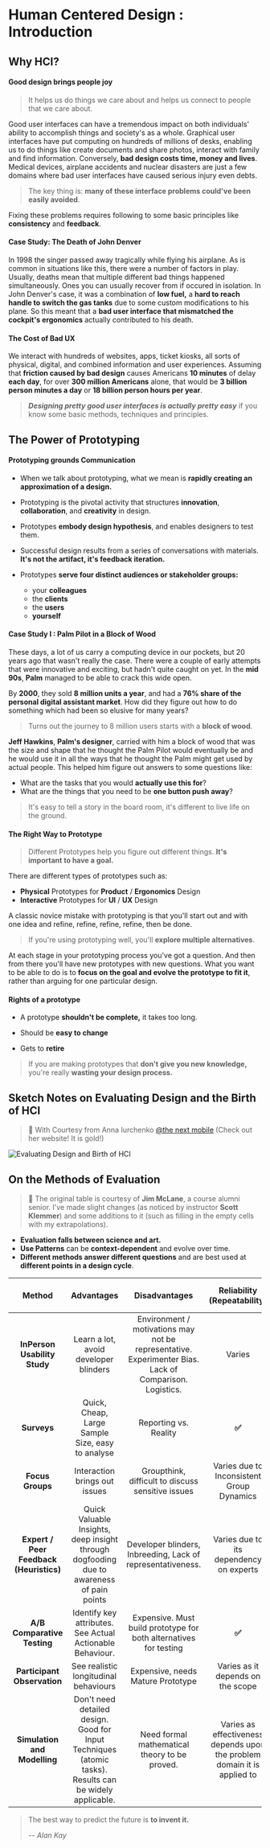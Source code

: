 # Human Centered Design : Introduction

## Why HCI?

#### Good design brings people joy

>  It helps us do things we care about and helps us connect to people that we care about.

Good user interfaces can have a tremendous impact on both individuals' ability to accomplish things and society's as a whole. Graphical user interfaces have put computing on hundreds of millions of desks, enabling us to do things like create documents and share photos, interact with family and find information. Conversely, **bad design costs time, money and lives**. Medical devices, airplane accidents and nuclear disasters are just a few domains where bad user interfaces have caused serious injury even debts.

>  The key thing is: **many of these interface problems could've been easily avoided**.

Fixing these problems requires following to some basic principles like **consistency** and **feedback**. 

#### Case Study: The Death of John Denver

In 1998 the singer passed away tragically while flying his airplane. As is common in situations like this, there were a number of factors in play. Usually, deaths mean that multiple different bad things happened simultaneously. Ones you can usually recover from if occured in isolation. In John Denver's case, it was a combination of **low fuel,** a **hard to reach handle to switch the gas tanks** due to some custom modifications to his plane. So this meant that a **bad user interface that mismatched the cockpit's ergonomics** actually contributed to his death. 

#### The Cost of Bad UX

We interact with hundreds of websites, apps, ticket kiosks, all sorts of physical, digital, and combined information and user experiences. Assuming that **friction caused by bad design** causes Americans **10 minutes** of delay **each day**, for over **300 million Americans** alone, that would be **3 billion person minutes a day** or **18 billion person hours per year**.

> ***Designing pretty good user interfaces is actually pretty easy*** if you know some basic methods, techniques and principles.

## The Power of Prototyping

#### Prototyping grounds Communication

* When we talk about prototyping, what we mean is **rapidly creating an approximation of a design.** 

* Prototyping is the pivotal activity that structures **innovation**, **collaboration**, and **creativity** in design.

* Prototypes **embody design hypothesis**, and enables designers to test them.

* Successful design results from a series of conversations with materials.  **It's not the artifact, it's feedback iteration.** 
* Prototypes **serve four distinct audiences or stakeholder groups:** 
  * your **colleagues** 
  * the **clients**
  * the **users** 
  * **yourself** 

#### Case Study I : Palm Pilot in a Block of Wood

These days, a lot of us carry a computing device in our pockets, but 20 years ago that wasn't really the case. There were a couple of early attempts that were innovative and exciting, but hadn't quite caught on yet. In the **mid 90s**, **Palm** managed to be able to crack this wide open. 

By **2000**, they sold **8 million units a year**, and had a **76% share of the personal digital assistant market**. How did they figure out how to do something which had been so elusive for many years?  

>  Turns out the journey to 8 million users starts with a **block of wood**. 

**Jeff Hawkins**, **Palm's designer**, carried with him a block of wood that was the size and shape that he thought the Palm Pilot would eventually be and he would use it in all the ways that he thought the Palm might get used by actual people. This helped him figure out answers to some questions like: 

* What are the tasks that you would **actually use this for**? 
* What are the things that you need to be **one button push away**? 

>  It's easy to tell a story in the board room,  it's different to live life on the ground. 

#### The Right Way to Prototype

> Different Prototypes help you figure out different things. **It's important to have a goal.**

There are different types of prototypes such as:

* **Physical** Prototypes for **Product** / **Ergonomics** Design
* **Interactive** Prototypes for **UI** / **UX** Design

A classic novice mistake with prototyping is that you'll start out and with one idea and refine, refine, refine, refine, then be done.

> If you're using prototyping well, you'll **explore multiple alternatives**. 

At each stage in your prototyping process you've got a question. And then from there you'll have new prototypes with new questions. What you want to be able to do is to **focus on the goal and evolve the prototype to fit it**, rather than arguing for one particular design. 

#### Rights of a prototype

* A prototype **shouldn't be complete,** it takes too long.

* Should be **easy to change**

* Gets to **retire**

> If you are making prototypes that **don't give you new knowledge,**  you're really **wasting your design process.** 

## Sketch Notes on Evaluating Design and the Birth of HCI

> 🙏 With Courtesy from Anna Iurchenko [@the next mobile](https://sketchit.co) (Check out her website! It is gold!)

![Evaluating Design and Birth of HCI](https://github.com/arvindcheenu/interaction-design-notes/blob/main/images/Evaluating%20Design%20and%20Birth%20of%20HCI.png)

## On the Methods of Evaluation

> 🙏 The original table is courtesy of **Jim McLane**, a course alumni senior. I've made slight changes (as noticed by instructor **Scott Klemmer**) and some additions to it (such as filling in the empty cells with my extrapolations).

* **Evaluation falls between science and art.**
* **Use Patterns** can be **context-dependent** and evolve over time.
* **Different methods answer different questions** and are best used at **different points in a design cycle**.

|                   Method                    |                          Advantages                          |                        Disadvantages                         |                 Reliability (Repeatability)                  |                       Generalizability                       |              Real World Applicability (Realism)              |              Work Involved (Efficiency)               | Alternative Viewpoints (Comparisons) |
| :-----------------------------------------: | :----------------------------------------------------------: | :----------------------------------------------------------: | :----------------------------------------------------------: | :----------------------------------------------------------: | :----------------------------------------------------------: | :---------------------------------------------------: | :----------------------------------: |
|        **InPerson Usability Study**         |            Learn a lot, avoid developer blinders             | Environment / motivations may not be representative. Experimenter Bias. Lack of Comparison. Logistics. |                            Varies                            |                            Varies                            |                            Varies                            |                         **✅**                         |                  ❌                   |
|                 **Surveys**                 |       Quick, Cheap, Large Sample Size, easy to analyse       |                    Reporting vs. Reality                     |                            **✅**                             |                            **✅**                             |                              ❌                               |                         **✅**                         |                **✅**                 |
|              **Focus Groups**               |                Interaction brings out issues                 |      Groupthink, difficult to discuss sensitive issues       |          Varies due to Inconsistent Group Dynamics           |                            Varies                            |                              ❌                               |                           ❌                           |                  ❌                   |
| **Expert / Peer Feedback** **(Heuristics)** | Quick Valuable Insights, deep insight through dogfooding due to awareness of pain points | Developer blinders, Inbreeding, Lack of representativeness.  |           Varies due to its dependency on experts            |                              ❌                               |                              ❌                               |                         **✅**                         |                  ❌                   |
|         **A/B Comparative Testing**         |  Identify key attributes. See Actual Actionable Behaviour.   | Expensive. Must build prototype for both alternatives for testing |                            **✅**                             | Varies as it depends on sample size, distribution and significance. |                            **✅**                             |                           ❌                           |                **✅**                 |
|         **Participant Observation**         |            See realistic longitudinal behaviours             |              Expensive, needs Mature Prototype               |              Varies as it depends on the scope               |                            **✅**                             |                            **✅**                             |                           ❌                           |                  ❌                   |
|        **Simulation and Modelling**         | Don't need detailed design. Good for Input Techniques  (atomic tasks). Results can be widely applicable. |        Need formal mathematical theory to be proved.         | Varies as effectiveness depends upon the problem domain it is applied to |                            **✅**                             | Varies. Applicable in the finance and network analysis industries. | Varies. Depends on the degree of data to be modelled. |                **✅**                 |

> The best way to predict the future is **to invent it.**
>
> *-- Alan Kay*



